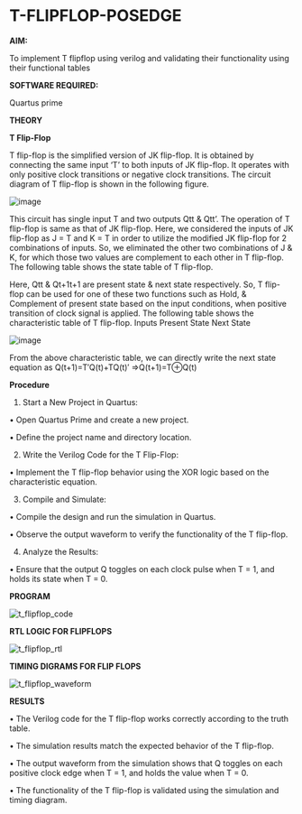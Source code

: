 # T-FLIPFLOP-POSEDGE

**AIM:**

To implement  T flipflop using verilog and validating their functionality using their functional tables

**SOFTWARE REQUIRED:**

Quartus prime

**THEORY**

**T Flip-Flop**

T flip-flop is the simplified version of JK flip-flop. It is obtained by connecting the same input ‘T’ to both inputs of JK flip-flop. It operates with only positive clock transitions or negative clock transitions. The circuit diagram of T flip-flop is shown in the following figure.

![image](https://github.com/naavaneetha/T-FLIPFLOP-POSEDGE/assets/154305477/458a68fe-2d08-4a9d-ac4f-7ae0480ce0bd)

 
This circuit has single input T and two outputs Qtt & Qtt’. The operation of T flip-flop is same as that of JK flip-flop. Here, we considered the inputs of JK flip-flop as J = T and K = T in order to utilize the modified JK flip-flop for 2 combinations of inputs. So, we eliminated the other two combinations of J & K, for which those two values are complement to each other in T flip-flop. The following table shows the state table of T flip-flop.

Here, Qtt & Qt+1t+1 are present state & next state respectively. So, T flip-flop can be used for one of these two functions such as Hold, & Complement of present state based on the input conditions, when positive transition of clock signal is applied. The following table shows the characteristic table of T flip-flop. Inputs Present State Next State

![image](https://github.com/naavaneetha/T-FLIPFLOP-POSEDGE/assets/154305477/cdd7fb32-539f-4b66-bb8d-f305a153c886)

 
From the above characteristic table, we can directly write the next state equation as Q(t+1)=T′Q(t)+TQ(t)′ ⇒Q(t+1)=T⊕Q(t)

**Procedure**

1. Start a New Project in Quartus:

  • Open Quartus Prime and create a new project.
  
  • Define the project name and directory location.
  
2. Write the Verilog Code for the T Flip-Flop:

  • Implement the T flip-flop behavior using the XOR logic based on the characteristic equation.

3. Compile and Simulate:

  • Compile the design and run the simulation in Quartus.
  
  • Observe the output waveform to verify the functionality of the T flip-flop.
  
4. Analyze the Results:

  • Ensure that the output Q toggles on each clock pulse when T = 1, and holds its state when T = 0.

**PROGRAM**

![t_flipflop_code](https://github.com/user-attachments/assets/774fbe8e-8f1f-460e-83a8-e84dad6f5424)


**RTL LOGIC FOR FLIPFLOPS**

![t_flipflop_rtl](https://github.com/user-attachments/assets/50d6cfa0-5e37-4722-b9fc-0a27f34501c1)


**TIMING DIGRAMS FOR FLIP FLOPS**

![t_flipflop_waveform](https://github.com/user-attachments/assets/f64d18b4-e160-4967-b6cf-32cff0c420fa)


**RESULTS**

• The Verilog code for the T flip-flop works correctly according to the truth table.

• The simulation results match the expected behavior of the T flip-flop.

• The output waveform from the simulation shows that Q toggles on each positive clock edge when T = 1, and holds the value when T = 0.

• The functionality of the T flip-flop is validated using the simulation and timing diagram.
